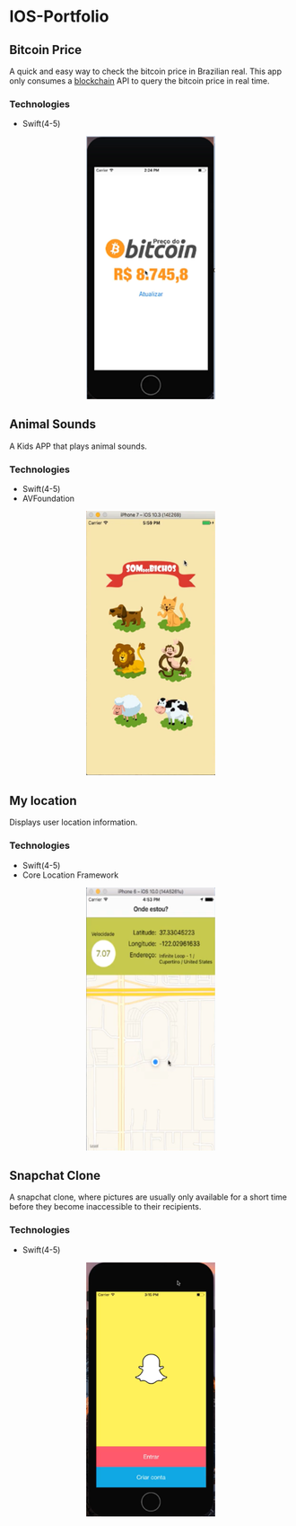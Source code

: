 # IOS-Portfolio

## Bitcoin Price

A quick and easy way to check the bitcoin price in Brazilian real. This app only consumes a [blockchain](https://www.blockchain.com/api) API to query the bitcoin price in real time.

### Technologies ###
* Swift(4-5)

<p align="center">
<img src="images/bitcoinprice.png" width="230"  title="Screen">
</p>


## Animal Sounds

A Kids APP that plays animal sounds.

### Technologies ###
* Swift(4-5)
* AVFoundation

<p align="center">
<img src="images/animalsound.png" width="230"  title="Screen">
</p>


## My location

Displays user location information.

### Technologies ###
* Swift(4-5)
* Core Location Framework

<p align="center">
<img src="images/mylocation.png" width="230"  title="Screen">
</p>


## Snapchat Clone

A snapchat clone, where pictures are usually only available for a short time before they become inaccessible to their recipients.

### Technologies ###
* Swift(4-5)

<p align="center">
<img src="images/snapchat.png" width="230"  title="Screen">
</p>



